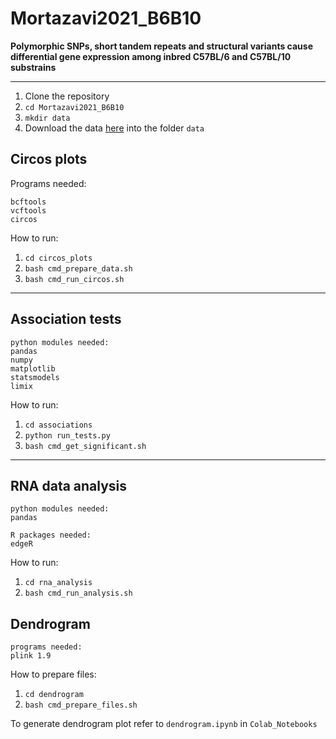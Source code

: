 # Mortazavi2021_B6B10
**Polymorphic SNPs, short tandem repeats and structural variants cause differential gene expression among inbred C57BL/6 and C57BL/10 substrains**
***

1. Clone the repository
2. `cd Mortazavi2021_B6B10`
3. `mkdir data`
4. Download the data [here](https://drive.google.com/drive/folders/1g6WIabQRq3H0IpUBDZSswbRIbpRDYjY6?usp=sharing) into the folder `data`

## Circos plots
Programs needed:
```
bcftools
vcftools
circos
```
How to run:
1. `cd circos_plots`
2. `bash cmd_prepare_data.sh`
3. `bash cmd_run_circos.sh`
***

## Association tests
```
python modules needed:
pandas
numpy
matplotlib
statsmodels
limix
```
How to run:
1. `cd associations`
2. `python run_tests.py`
3. `bash cmd_get_significant.sh`
***

## RNA data analysis
```
python modules needed:
pandas

R packages needed:
edgeR
```
How to run:
1. `cd rna_analysis`
2. `bash cmd_run_analysis.sh`

## Dendrogram
```
programs needed:
plink 1.9
```
How to prepare files:
1. `cd dendrogram`
2. `bash cmd_prepare_files.sh`

To generate dendrogram plot refer to `dendrogram.ipynb` in `Colab_Notebooks`
